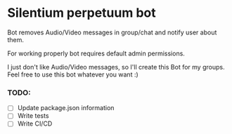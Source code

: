 # Silentium perpetuum bot

Bot removes Audio/Video messages in group/chat and notify user about them.

For working properly bot requires default admin permissions.

I just don't like Audio/Video messages, so I'll create this Bot for my groups. Feel free to use this bot whatever you want :)

### TODO:

- [ ] Update package.json information
- [ ] Write tests
- [ ] Write CI/CD
